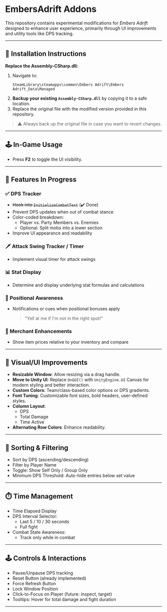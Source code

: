 # EmbersAdrift Addons

This repository contains experimental modifications for *Embers Adrift* designed to enhance user experience, primarily through UI improvements and utility tools like DPS tracking.

---

## 📂 Installation Instructions

**Replace the Assembly-CSharp.dll:**

1. Navigate to:
   ```
   SteamLibrary\steamapps\common\Embers Adrift\Embers Adrift_Data\Managed
   ```
2. **Backup your existing `Assembly-CSharp.dll`** by copying it to a safe location.  
3. Replace the original file with the modified version provided in this repository.

> ⚠️ Always back up the original file in case you want to revert changes.

---

## 🕹️ In-Game Usage

- Press **F2** to toggle the UI visibility.

---

## 🔧 Features In Progress

### ✅ DPS Tracker
- ~~Hook into `InitializeCombatText`~~ (✔️ Done)
- Prevent DPS updates when out of combat stance
- Color-coded breakdown:
  - Player vs. Party Members vs. Enemies
  - Optional: Split mobs into a lower section
- Improve UI appearance and readability

### 🗡️ Attack Swing Tracker / Timer
- Implement visual timer for attack swings

### 📊 Stat Display
- Determine and display underlying stat formulas and calculations

### 🔄 Positional Awareness
- Notifications or cues when positional bonuses apply  
  > "Yell at me if I'm not in the right spot!"

### 🛒 Merchant Enhancements
- Show item prices relative to your inventory and compare

---

## 🎨 Visual/UI Improvements

- **Resizable Window**: Allow resizing via a drag handle.
- **Move to Unity UI**: Replace `OnGUI()` with `UnityEngine.UI` Canvas for modern styling and better interaction.
- **Custom Colors**: Team/class-based color options or DPS gradients.
- **Font Tuning**: Customizable font sizes, bold headers, user-defined styles.
- **Column Layout**:
  - DPS  
  - Total Damage  
  - Time Active  
- **Alternating Row Colors**: Enhance readability.

---

## 🔢 Sorting & Filtering

- Sort by DPS (ascending/descending)
- Filter by Player Name
- Toggle: Show Self Only / Group Only
- Minimum DPS Threshold: Auto-hide entries below set value

---

## ⏱️ Time Management

- Time Elapsed Display
- DPS Interval Selector:
  - Last 5 / 10 / 30 seconds
  - Full fight
- Combat State Awareness:
  - Track only while in combat

---

## 🕹️ Controls & Interactions

- Pause/Unpause DPS tracking
- Reset Button (already implemented)
- Force Refresh Button
- Lock Window Position
- Click-to-Focus on Player (future: inspect, target)
- Tooltips: Hover for total damage and fight duration

---

##
